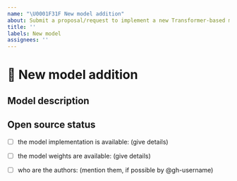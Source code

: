 ```yaml
---
name: "\U0001F31F New model addition"
about: Submit a proposal/request to implement a new Transformer-based model
title: ''
labels: New model
assignees: ''
---
```


# 🌟 New model addition

## Model description

## Open source status

* [ ] the model implementation is available: \(give details\)
* [ ] the model weights are available: \(give details\)
* [ ] who are the authors: \(mention them, if possible by @gh-username\)

